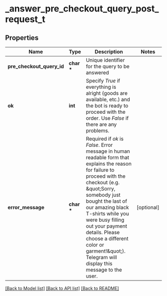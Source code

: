 # _answer_pre_checkout_query_post_request_t

## Properties
Name | Type | Description | Notes
------------ | ------------- | ------------- | -------------
**pre_checkout_query_id** | **char \*** | Unique identifier for the query to be answered | 
**ok** | **int** | Specify *True* if everything is alright (goods are available, etc.) and the bot is ready to proceed with the order. Use *False* if there are any problems. | 
**error_message** | **char \*** | Required if *ok* is *False*. Error message in human readable form that explains the reason for failure to proceed with the checkout (e.g. \&quot;Sorry, somebody just bought the last of our amazing black T-shirts while you were busy filling out your payment details. Please choose a different color or garment!\&quot;). Telegram will display this message to the user. | [optional] 

[[Back to Model list]](../README.md#documentation-for-models) [[Back to API list]](../README.md#documentation-for-api-endpoints) [[Back to README]](../README.md)



